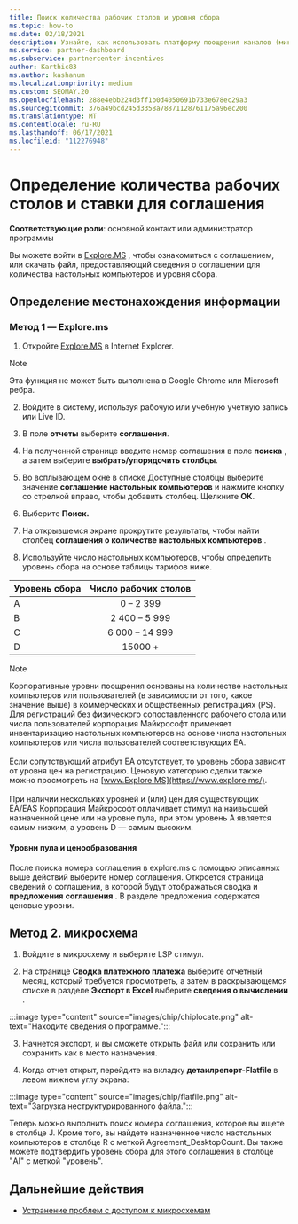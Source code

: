 ```yaml
---
title: Поиск количества рабочих столов и уровня сбора
ms.topic: how-to
ms.date: 02/18/2021
description: Узнайте, как использовать платформу поощрения каналов (микросхемы) для поиска количества настольных компьютеров и сведений об уровне сбора для соглашения.
ms.service: partner-dashboard
ms.subservice: partnercenter-incentives
author: Karthic83
ms.author: kashanum
ms.localizationpriority: medium
ms.custom: SEOMAY.20
ms.openlocfilehash: 288e4ebb224d3ff1b0d4050691b733e678ec29a3
ms.sourcegitcommit: 376a49bcd245d3358a78871128761175a96ec200
ms.translationtype: MT
ms.contentlocale: ru-RU
ms.lasthandoff: 06/17/2021
ms.locfileid: "112276948"
---
```

# <a name="locate-the-desktop-count-and-fee-level-for-an-agreement"></a>Определение количества рабочих столов и ставки для соглашения

**Соответствующие роли**: основной контакт или администратор программы

Вы можете войти в [Explore.MS](https://www.explore.ms/) , чтобы ознакомиться с соглашением, или скачать файл, предоставляющий сведения о соглашении для количества настольных компьютеров и уровня сбора.

## <a name="to-locate-the-information"></a>Определение местонахождения информации

### <a name="method-1--explorems"></a>Метод 1 — Explore.ms

1. Откройте [Explore.MS](https://www.explore.ms/) в Internet Explorer. 

>[!Note]
>Эта функция не может быть выполнена в Google Chrome или Microsoft ребра.

2. Войдите в систему, используя рабочую или учебную учетную запись или Live ID.  

3. В поле **отчеты** выберите **соглашения**.

4. На полученной странице введите номер соглашения в поле **поиска** , а затем выберите **выбрать/упорядочить столбцы**.

5. Во всплывающем окне в списке Доступные столбцы выберите значение **соглашение настольных компьютеров** и нажмите кнопку со стрелкой вправо, чтобы добавить столбец. Щелкните **ОК**.

6. Выберите **Поиск.**

7. На открывшемся экране прокрутите результаты, чтобы найти столбец **соглашения о количестве настольных компьютеров** . 

8. Используйте число настольных компьютеров, чтобы определить уровень сбора на основе таблицы тарифов ниже.  

| Уровень сбора | Число рабочих столов |
| ------ | :-----------: |
|  A | 0 – 2 399    |
|  B | 2 400 – 5 999    |
|  C | 6 000 – 14 999    |
|  D | 15000 +   |

>[!NOTE]
>Корпоративные уровни поощрения основаны на количестве настольных компьютеров или пользователей (в зависимости от того, какое значение выше) в коммерческих и общественных регистрациях (PS). Для регистраций без физического сопоставленного рабочего стола или числа пользователей корпорация Майкрософт применяет инвентаризацию настольных компьютеров на основе числа настольных компьютеров или числа пользователей соответствующих EA. <br><br>Если сопутствующий атрибут EA отсутствует, то уровень сбора зависит от уровня цен на регистрацию. Ценовую категорию сделки также можно просмотреть на [www.Explore.MS](https://www.explore.ms/). <br><br>При наличии нескольких уровней и (или) цен для существующих EA/EAS Корпорация Майкрософт оплачивает стимул на наивысшей назначенной цене или на уровне пула, при этом уровень A является самым низким, а уровень D — самым высоким.

#### <a name="pool-and-pricing-levels"></a>Уровни пула и ценообразования

После поиска номера соглашения в explore.ms с помощью описанных выше действий выберите номер соглашения. Откроется страница сведений о соглашении, в которой будут отображаться сводка и **предложения** **соглашения** . В разделе предложения содержатся ценовые уровни.

## <a name="method-2---chip"></a>Метод 2. микросхема

1. Войдите в микросхему и выберите LSP стимул.

2. На странице **Сводка платежного платежа** выберите отчетный месяц, который требуется просмотреть, а затем в раскрывающемся списке в разделе **Экспорт в Excel** выберите **сведения о вычислении** .

:::image type="content" source="images/chip/chiplocate.png" alt-text="Находите сведения о программе.":::

3. Начнется экспорт, и вы сможете открыть файл или сохранить или сохранить как в место назначения.

4. Когда отчет открыт, перейдите на вкладку **детаилрепорт-Flatfile** в левом нижнем углу экрана:

:::image type="content" source="images/chip/flatfile.png" alt-text="Загрузка неструктурированного файла.":::

Теперь можно выполнить поиск номера соглашения, которое вы ищете в столбце J. Кроме того, вы найдете назначенное число настольных компьютеров в столбце R с меткой Agreement_DesktopCount. Вы также можете подтвердить уровень сбора для этого соглашения в столбце "AI" с меткой "уровень".

## <a name="next-steps"></a>Дальнейшие действия

- [Устранение проблем с доступом к микросхемам](chip-access-trouble.md)
